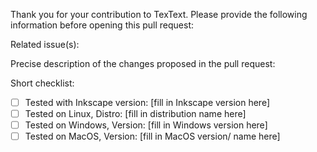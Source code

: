 Thank you for your contribution to TexText. Please provide the following information before opening this pull request:

Related issue(s):

Precise description of the changes proposed in the pull request:

Short checklist:
- [ ] Tested with Inkscape version: [fill in Inkscape version here]
- [ ] Tested on Linux, Distro: [fill in distribution name here]
- [ ] Tested on Windows, Version: [fill in Windows version here]
- [ ] Tested on MacOS, Version:  [fill in MacOS version/ name here]
